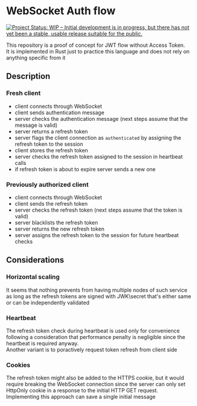 # WebSocket Auth flow

[![Project Status: WIP – Initial development is in progress, but there has not yet been a stable, usable release suitable for the public.](https://www.repostatus.org/badges/latest/wip.svg)](https://www.repostatus.org/#wip)

This repository is a proof of concept for JWT flow without Access Token. \
It is implemented in Rust just to practice this language and does not rely on anything specific from it

## Description

### Fresh client
- client connects through WebSocket
- client sends authentication message
- server checks the authentication message (next steps assume that the message is valid)
- server returns a refresh token
- server flags the client connection as `authenticated` by assigning the refresh token to the session
- client stores the refresh token
- server checks the refresh token assigned to the session in heartbeat calls
- if refresh token is about to expire server sends a new one

### Previously authorized client
- client connects through WebSocket
- client sends the refresh token
- server checks the refresh token (next steps assume that the token is valid)
- server blacklists the refresh token
- server returns the new refresh token
- server assigns the refresh token to the session for future heartbeat checks

## Considerations
### Horizontal scaling
It seems that nothing prevents from having multiple nodes of such service as long as the refresh tokens are signed with JWK\secret that's either same or can be independently validated

### Heartbeat
The refresh token check during heartbeat is used only for convenience following a consideration that performance penalty is negligible since the heartbeat is required anyway. \
Another variant is to poractively request token refresh from client side

### Cookies
The refresh token might also be added to the HTTPS cookie, but it would require breaking the WebSocket connection since the server can only set HttpOnly cookie in a response to the initial HTTP GET request.
Implementing this approach can save a single initial message
